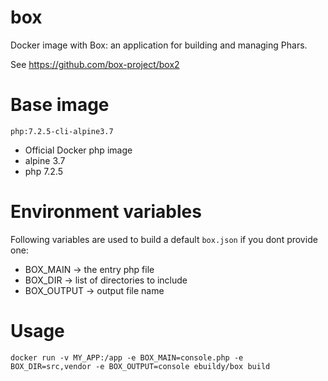 # box
Docker image with Box: an application for building and managing Phars.

See https://github.com/box-project/box2

# Base image

``php:7.2.5-cli-alpine3.7``

* Official Docker php image
* alpine 3.7
* php 7.2.5

# Environment variables

Following variables are used to build a default ``box.json`` if you dont provide one:

* BOX_MAIN -> the entry php file
* BOX_DIR -> list of directories to include
* BOX_OUTPUT -> output file name

# Usage

``docker run -v MY_APP:/app -e BOX_MAIN=console.php -e BOX_DIR=src,vendor -e BOX_OUTPUT=console ebuildy/box build``
